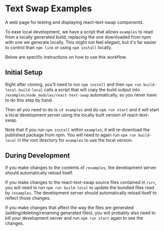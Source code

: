 # Text Swap Examples

A web page for testing and displaying react-text-swap components.

To ease local development, we have a script that allows `examples` to read from a locally generated build, replacing the one downloaded from npm with one we generate locally. This might not feel elegant, but it's far easier to control than `npm link` or using `npm install` locally.

Below are specific instructions on how to use this workflow.

## Initial Setup

Right after cloning, you'll need to run `npm install` and then `npm run build-local`. `build-local` calls a script that will copy the build output into `/examples/node_modules/react-text-swap` automatically, so you never have to do this step by hand.

Then all you need to do is `cd examples` and do `npm run start` and it will start a local development server using the locally built version of react-text-swap.

Note that if you run `npm install` within `examples`, it will re-download the published package from npm. You will need to again run `npm run build-local` in the root directory for `examples` to use the local version.

## During Development

If you make changes to the contents of `/examples`, the development server should automatically reload itself.

If you make changes to the react-text-swap source files contained in `/src`, you will need to run `npm run build-local` to update the bundled files read by `/examples`. The development server should automatically reload itself to reflect those changes.

If you make changes that affect the way the files are generated (adding/deleting/renaming generated files), you will probably also need to kill your development server and run `npm run start` again to see the changes.
